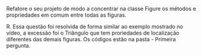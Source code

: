 Refatore o seu projeto de modo a concentrar na classe Figure os métodos e propriedades em comum entre todas as figuras.

R. Essa questão foi resolvida de forma similar ao exemplo mostrado no vídeo, a excessão foi o Triângulo que tem proriedades de localização diferentes das demais figuras.
Os códigos estão na pasta - Primeira pergunta. 
